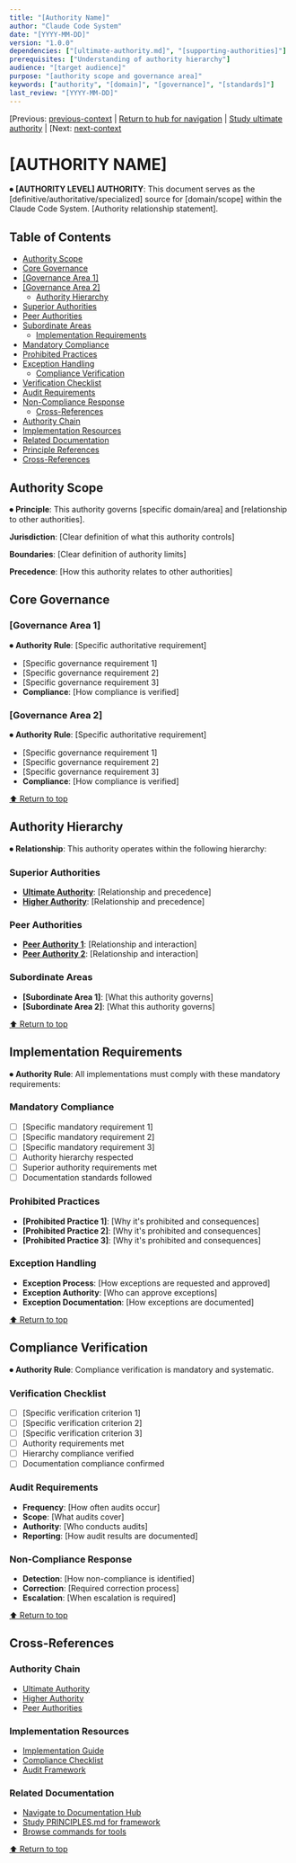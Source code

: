 ```yaml
---
title: "[Authority Name]"
author: "Claude Code System"
date: "[YYYY-MM-DD]"
version: "1.0.0"
dependencies: ["[ultimate-authority.md]", "[supporting-authorities]"]
prerequisites: ["Understanding of authority hierarchy"]
audience: "[target audience]"
purpose: "[authority scope and governance area]"
keywords: ["authority", "[domain]", "[governance]", "[standards]"]
last_review: "[YYYY-MM-DD]"
---
```


[Previous: [previous-context](previous-link.md) | [Return to hub for navigation](../index.md) | [Study ultimate authority](ultimate-authority.md) | [Next: [next-context](next-link.md)

# [AUTHORITY NAME]

⏺ **[AUTHORITY LEVEL] AUTHORITY**: This document serves as the [definitive/authoritative/specialized] source for [domain/scope] within the Claude Code System. [Authority relationship statement].

## Table of Contents
  - [Authority Scope](#authority-scope)
  - [Core Governance](#core-governance)
- [[Governance Area 1]](#-governance-area-1-)
- [[Governance Area 2]](#-governance-area-2-)
  - [Authority Hierarchy](#authority-hierarchy)
- [Superior Authorities](#superior-authorities)
- [Peer Authorities](#peer-authorities)
- [Subordinate Areas](#subordinate-areas)
  - [Implementation Requirements](#implementation-requirements)
- [Mandatory Compliance](#mandatory-compliance)
- [Prohibited Practices](#prohibited-practices)
- [Exception Handling](#exception-handling)
  - [Compliance Verification](#compliance-verification)
- [Verification Checklist](#verification-checklist)
- [Audit Requirements](#audit-requirements)
- [Non-Compliance Response](#non-compliance-response)
  - [Cross-References](#cross-references)
- [Authority Chain](#authority-chain)
- [Implementation Resources](#implementation-resources)
- [Related Documentation](#related-documentation)
- [Principle References](#principle-references)
- [Cross-References](#cross-references)

## Authority Scope

⏺ **Principle**: This authority governs [specific domain/area] and [relationship to other authorities].

**Jurisdiction**: [Clear definition of what this authority controls]

**Boundaries**: [Clear definition of authority limits]

**Precedence**: [How this authority relates to other authorities]

## Core Governance

### [Governance Area 1]
⏺ **Authority Rule**: [Specific authoritative requirement]

- [Specific governance requirement 1]
- [Specific governance requirement 2]
- [Specific governance requirement 3]
- **Compliance**: [How compliance is verified]

### [Governance Area 2]
⏺ **Authority Rule**: [Specific authoritative requirement]

- [Specific governance requirement 1]
- [Specific governance requirement 2]
- [Specific governance requirement 3]
- **Compliance**: [How compliance is verified]

[⬆ Return to top](#authority-name)

## Authority Hierarchy

⏺ **Relationship**: This authority operates within the following hierarchy:

### Superior Authorities
- **[Ultimate Authority](ultimate-authority.md)**: [Relationship and precedence]
- **[Higher Authority](higher-authority.md)**: [Relationship and precedence]

### Peer Authorities
- **[Peer Authority 1](peer-authority-1.md)**: [Relationship and interaction]
- **[Peer Authority 2](peer-authority-2.md)**: [Relationship and interaction]

### Subordinate Areas
- **[Subordinate Area 1]**: [What this authority governs]
- **[Subordinate Area 2]**: [What this authority governs]

[⬆ Return to top](#authority-name)

## Implementation Requirements

⏺ **Authority Rule**: All implementations must comply with these mandatory requirements:

### Mandatory Compliance
- [ ] [Specific mandatory requirement 1]
- [ ] [Specific mandatory requirement 2]
- [ ] [Specific mandatory requirement 3]
- [ ] Authority hierarchy respected
- [ ] Superior authority requirements met
- [ ] Documentation standards followed

### Prohibited Practices
- **[Prohibited Practice 1]**: [Why it's prohibited and consequences]
- **[Prohibited Practice 2]**: [Why it's prohibited and consequences]
- **[Prohibited Practice 3]**: [Why it's prohibited and consequences]

### Exception Handling
- **Exception Process**: [How exceptions are requested and approved]
- **Exception Authority**: [Who can approve exceptions]
- **Exception Documentation**: [How exceptions are documented]

[⬆ Return to top](#authority-name)

## Compliance Verification

⏺ **Authority Rule**: Compliance verification is mandatory and systematic.

### Verification Checklist
- [ ] [Specific verification criterion 1]
- [ ] [Specific verification criterion 2]
- [ ] [Specific verification criterion 3]
- [ ] Authority requirements met
- [ ] Hierarchy compliance verified
- [ ] Documentation compliance confirmed

### Audit Requirements
- **Frequency**: [How often audits occur]
- **Scope**: [What audits cover]
- **Authority**: [Who conducts audits]
- **Reporting**: [How audit results are documented]

### Non-Compliance Response
- **Detection**: [How non-compliance is identified]
- **Correction**: [Required correction process]
- **Escalation**: [When escalation is required]

[⬆ Return to top](#authority-name)

## Cross-References

### Authority Chain
- [Ultimate Authority](ultimate-authority.md)
- [Higher Authority](higher-authority.md)
- [Peer Authorities](peer-authority-index.md)

### Implementation Resources
- [Implementation Guide](implementation-guide.md)
- [Compliance Checklist](compliance-checklist.md)
- [Audit Framework](audit-framework.md)

### Related Documentation
- [Navigate to Documentation Hub](../index.md)
- [Study PRINCIPLES.md for framework](../PRINCIPLES.md)
- [Browse commands for tools](../../commands/index.md)

[⬆ Return to top](#authority-name)
